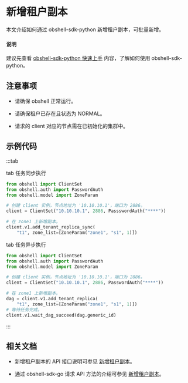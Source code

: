 # 新增租户副本

本文介绍如何通过 obshell-sdk-python 新增租户副本，可批量新增。

<main id="notice" type='explain'>
  <h4>说明</h4>
  <p>建议先查看 <a href='../100.quickstart-of-python.md'>obshell-sdk-python 快速上手</a> 内容，了解如何使用 obshell-sdk-python。</p>
</main>

## 注意事项

* 请确保 obshell 正常运行。

* 请确保租户已存在且状态为 NORMAL。

* 请求的 client 对应的节点需在已初始化的集群中。

## 示例代码

:::tab

tab 任务同步执行

```python
from obshell import ClientSet
from obshell.auth import PasswordAuth
from obshell.model import ZoneParam

# 创建 client 实例，节点地址为 '10.10.10.1'，端口为 2886。
client = ClientSet("10.10.10.1", 2886, PassswordAuth("****"))

# 在 zone1 上新增副本。
client.v1.add_tenant_replica_sync(
    "t1", zone_list=[ZoneParam("zone1", "s1", 1)])
```

tab 任务异步执行

```python
from obshell import ClientSet
from obshell.auth import PasswordAuth
from obshell.model import ZoneParam

# 创建 client 实例，节点地址为 '10.10.10.1'，端口为 2886。
client = ClientSet("10.10.10.1", 2886, PasswordAuth("****"))

# 在 zone1 上新增副本。
dag = client.v1.add_tenant_replica(
    "t1", zone_list=[ZoneParam("zone1", "s1", 1)])
# 等待任务完成。
client.v1.wait_dag_succeed(dag.generic_id)
```

:::

## 相关文档

* 新增租户副本的 API 接口说明可参见 [新增租户副本](../../../400.obshell-api-reference/500.tenant-management/1000.add-tenant-replica.md)。

* 通过 obshell-sdk-go 请求 API 方法的介绍可参见 [新增租户副本](../../200.go/500.tenant-management/1000.add-tenant-replica-of-go.md)。
